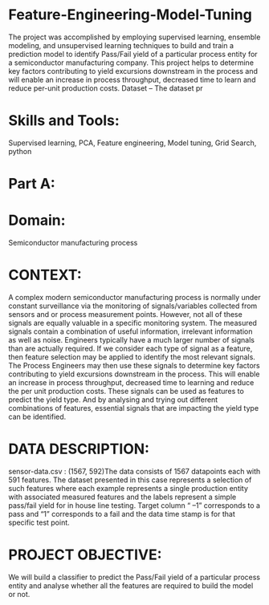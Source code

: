 # Feature-Engineering-Model-Tuning
The project was accomplished by employing supervised learning, ensemble modeling, and unsupervised learning techniques to build and train a prediction model to identify Pass/Fail yield of a particular process entity for a semiconductor manufacturing company. This project helps to determine key factors contributing to yield excursions downstream in the process and will enable an increase in process throughput, decreased time to learn and reduce per-unit production costs. Dataset – The dataset pr
# Skills and Tools: 
Supervised learning, PCA, Feature engineering, Model tuning, Grid Search, python
# Part A:
# Domain:
Semiconductor manufacturing process
# CONTEXT: 
A  complex  modern  semiconductor  manufacturing  process  is  normally  under  constant  surveillance  via  the  monitoring  of signals/variables  collected  from  sensors  and  or  process  measurement  points.  However,  not  all  of  these  signals  are  equally  valuable  in  a specific  monitoring  system.  The  measured  signals  contain  a  combination  of  useful  information,  irrelevant  information  as  well  as  noise. Engineers typically have a much larger number of signals than are actually required. If we consider each type of signal as a feature, then feature selection may be applied to identify the most relevant signals. The Process Engineers may then use these signals to determine key factors contributing to yield excursions downstream in the process. This will enable an increase in process throughput, decreased time to learning and reduce the per unit production costs. These signals can be used as features to predict the yield type. And by analysing and trying out different combinations of features, essential signals that are impacting the yield type can be identified.
# DATA DESCRIPTION: 
sensor-data.csv : (1567, 592)The data consists of 1567 datapoints each with 591 features. The dataset presented in this case represents a selection of such features where each example represents a single production entity with associated measured features and the labels represent a simple pass/fail yield for in house line testing. Target column “ –1” corresponds to a pass and “1” corresponds to a fail and the data time stamp is for that specific test point.
# PROJECT  OBJECTIVE: 
We  will  build  a  classifier  to  predict  the  Pass/Fail  yield  of  a  particular  process  entity  and  analyse  whether  all  the features are required to build the model or not.
